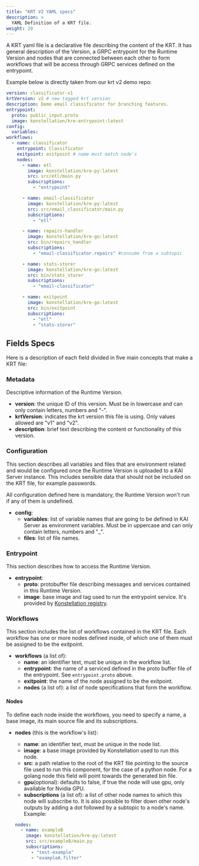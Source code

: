 ```yaml
---
title: "KRT V2 YAML specs"
description: >
  YAML Definition of a KRT file.
weight: 20
---
```


A KRT yaml file is a declarative file describing the content of the KRT.
It has general description of the Version, a GRPC entrypoint for the Runtime Version and
nodes that are connected between each other to form workflows that will be access through GRPC services defined on the entrypoint.

Example below is directly taken from our krt v2 demo repo:

```yaml
version: classificator-v1
krtVersion: v2 # new tagged krt version
description: Demo email classificator for branching features.
entrypoint:
  proto: public_input.proto
  image: konstellation/kre-entrypoint:latest
config:
  variables:
workflows:
  - name: classificator
    entrypoint: Classificator
    exitpoint: exitpoint # name must match node's
    nodes:
      - name: etl
        image: konstellation/kre-py:latest
        src: src/etl/main.py
        subscriptions:
          - "entrypoint"

      - name: email-classificator
        image: konstellation/kre-py:latest
        src: src/email_classificator/main.py
        subscriptions:
          - "etl"

      - name: repairs-handler
        image: konstellation/kre-go:latest
        src: bin/repairs_handler
        subscriptions:
          - "email-classificator.repairs" #consume from a subtopic

      - name: stats-storer
        image: konstellation/kre-go:latest
        src: bin/stats_storer
        subscriptions:
          - "email-classificator"

      - name: exitpoint
        image: konstellation/kre-go:latest
        src: bin/exitpoint
        subscriptions:
          - "etl"
          - "stats-storer"
```

## Fields Specs

Here is a description of each field divided in five main concepts that make a KRT file:

### Metadata

Descriptive information of the Runtime Version.

- **version**: the unique ID of this version. Must be in lowercase and can only contain letters, numbers and "-".
- **krtVersion**: indicates the krt version this file is using. Only values allowed are "v1" and "v2".
- **description**: brief text describing the content or functionality of this version.

### Configuration

This section describes all variables and files that are environment related and would be configured
once the Runtime Version is uploaded to a KAI Server instance. This includes sensible data that should not
be included on the KRT file, for example passwords.

All configuration defined here is mandatory, the Runtime Version won't run if any of them is undefined.

- **config**:
  - **variables**: list of variable names that are going to be defined in KAI Server as environment variables. Must be in uppercase and can only contain letters, numbers and "_".
  - **files**: list of file names.

### Entrypoint

This section describes how to access the Runtime Version.

- **entrypoint**:
  - **proto**: protobuffer file describing messages and services contained in this Runtime Version.
  - **image**: base image and tag used to run the entrypoint service. It's provided by [Konstellation registry](https://hub.docker.com/u/konstellation).

### Workflows

This section includes the list of workflows contained in the KRT file. Each workflow has one or more nodes defined inside, of which one of them must be assigned to be the exitpoint.

- **workflows** (a list of):
  - **name**: an identifier text, must be unique in the workflow list.
  - **entrypoint**: the name of a serviced defined in the proto buffer file of the entrypoint. See `entrypoint.proto` above.
  - **exitpoint**: the name of the node assigned to be the exitpoint.
  - **nodes** (a list of): a list of node specifications that form the workflow.

#### Nodes

To define each node inside the workflows, you need to specify a name, a base image, its main source file and its subscriptions.

- **nodes** (this is the workflow's list):
  - **name**: an identifier text, must be unique in the node list.
  - **image**: a base image provided by Konstellation used to run this node.
  - **src**: a path relative to the root of the KRT file pointing to the source file used to run this component, for the case of a python node. For a golang node this field will point towards the generated bin file.
  - **gpu**(optional): defaults to false, if true the node will use gpu, only available for Nvidia GPU.
  - **subscriptions** (a list of): a list of other node names to which this node will subscribe to. It is also possible to filter down other node's outputs by adding a dot followed by a subtopic to a node's name. Example:

  ```yaml
  nodes:
    - name: exampleB
      image: konstellation/kre-py:latest
      src: src/exampleB/main.py
      subscriptions:
        - "test-example"
        - "exampleA.filter"
  ```
